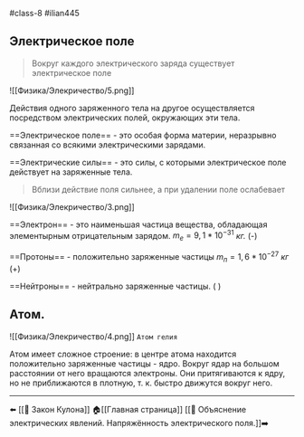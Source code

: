 #class-8 #ilian445
## Электрическое поле

>Вокруг каждого электрического заряда существует электрическое поле

![[Физика/Элекричество/5.png]]

Действия одного заряженного тела на другое осуществляется посредством электрических полей, окружающих эти тела.

==Электрическое поле== - это особая форма материи, неразрывно связанная со всякими электрическими зарядами.

==Электрические силы== - это силы, с которыми электрическое поле действует на заряженные тела.

>Вблизи действие поля сильнее, а при удалении поле ослабевает

![[Физика/Элекричество/3.png]]

==Электрон== - это наименьшая частица вещества, обладающая элементырным отрицательным зарядом.
$m_{e} = 9,1 * 10^{-31}$ _кг._ (-)

==Протоны== - положительно заряженные частицы 
$m_{п} = 1,6 * 10^{-27}$ _кг_ (+)

==Нейтроны== - нейтрально заряженные частицы. (  )

## Атом.
![[Физика/Элекричество/4.png]]
`Атом гелия`

Атом имеет сложное строение: в центре атома находится положительно заряженные частицы - ядро. Вокруг ядар на большом расстоянии от него вращаются электроны. Они притягиваются к ядру, но не приближаются в плотную, т. к. быстро движутся вокруг него.
- - -
⬅️ [[📒 Закон Кулона]]
🏠[[Главная страница]]
[[📒 Объяснение электрических явлений. Напряжённость электрического поля.]]➡️